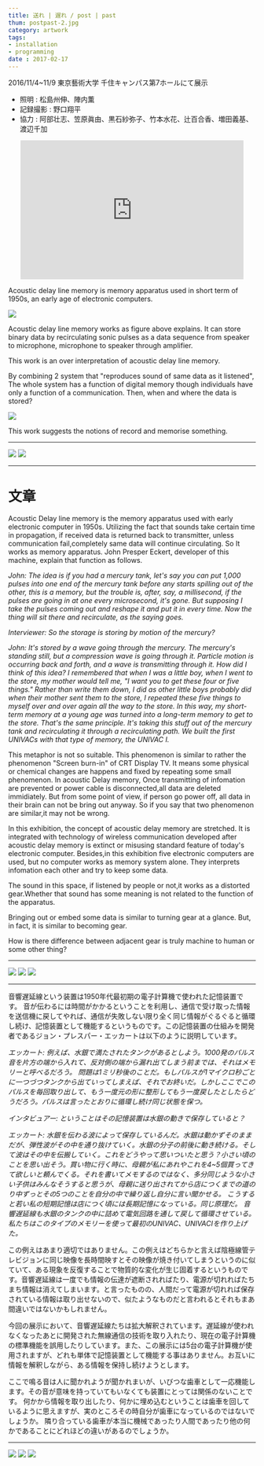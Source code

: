 ```yaml
---
title: 送れ | 遅れ / post | past
thum: postpast-2.jpg
category: artwork
tags:
- installation
- programming
date : 2017-02-17
---
```


2016/11/4~11/9 東京藝術大学 千住キャンパス第7ホールにて展示

- 照明 : 松島州伸、陣内薫- 記録撮影 : 野口翔平
- 協力 : 阿部壮志、笠原眞由、黒石紗弥子、竹本水花、辻百合香、増田義基、渡辺千加


<div style="position:relative;width:90%;height: 0;
padding: 0 0 56.25%;overflow: hidden; margin:10px auto;">

<iframe src="https://player.vimeo.com/video/202359453?color=ffffff" style="position:absolute;left:0;top:0; width:100%; height:100%;" frameborder="0" webkitallowfullscreen mozallowfullscreen allowfullscreen></iframe>
</div>

Acoustic delay line memory is memory apparatus used in short term of 1950s, an early age of electronic computers.

![](adm_setsumei.svg)

Acoustic delay line memory works as figure above explains. It can store binary data by recirculating sonic pulses as a data sequence from speaker to microphone, microphone to speaker through amplifier.

This work is an over interpretation of acoustic delay line memory.

By combining 2 system that "reproduces sound of same data as it listened", The whole system has a function of digital memory though individuals have only a function of a communication. Then, when and where the data is stored?

![](adm2_setsumei.svg)


This work suggests the notions of record and memorise something.

---

![](postpast-1.jpg)
![](postpast-3.jpg)

---

# 文章

Acoustic Delay line memory is the memory apparatus used with early electronic computer in 1950s.
Utilizing the fact that sounds take certain time in propagation, if received data is returned back to transmitter, unless communication fail,completely same data will continue circulating. So It works as memory apparatus. John Presper Eckert, developer of this machine, explain that function as follows.

*John: The idea is if you had a mercury tank, let's say you can put 1,000 pulses into one end of the mercury tank before any starts spilling out of the other, this is a memory, but the trouble is, after, say, a millisecond, if the pulses are going in at one every microsecond, it's gone. But supposing I take the pulses coming out and reshape it and put it in every time. Now the thing will sit there and recirculate, as the saying goes.*

*Interviewer: So the storage is storing by motion of the mercury?*

*John: It's stored by a wave going through the mercury. The mercury's standing still, but a compression wave is going through it. Particle motion is occurring back and forth, and a wave is transmitting through it. How did I think of this idea? I remembered that when I was a little boy, when I went to the store, my mother would tell me, "I want you to get these four or five things." Rather than write them down, I did as other little boys probably did when their mother sent them to the store, I repeated these five things to myself over and over again all the way to the store. In this way, my short-term memory at a young age was turned into a long-term memory to get to the store. That's the same principle. It's taking this stuff out of the mercury tank and recirculating it through a recirculating path. We built the first UNIVACs with that type of memory, the UNIVAC I.*

This metaphor is not so suitable. This phenomenon is similar to rather the phenomenon "Screen burn-in" of CRT Display TV. It means some physical or chemical changes are happens and fixed by repeating some small phenomenon. In acoustic Delay memory, Once transmitting of infomation are prevented or power cable is disconnected,all data are deleted immidiately. But from some point of view, if person go power off, all data in their brain can not be bring out anyway. So if you say that two phenomenon are similar,it may not be wrong.

In this exhibition, the concept of acoustic delay memory are stretched. It is integrated with technology of wireless communication developed after acoustic delay memory is extinct or misusing standard feature of today's electronic computer.
Besides,in this exhibition five electronic computers are used, but no computer works as memory system alone. They interprets infomation each other and try to keep some data.

The sound in this space, if listened by people or not,it works as a distorted gear.Whether that sound has some meaning is not related to the function of the apparatus.

Bringing out or embed some data is similar to turning gear at a glance. But, in fact, it is similar to becoming gear.

How is there difference between adjacent gear is truly machine to human or some other thing?


---

![](postpast-4.jpg)
![](postpast-5.jpg)
![](postpast-6.jpg)


---
音響遅延線という装置は1950年代最初期の電子計算機で使われた記憶装置です。
音が伝わるには時間がかかるということを利用し、通信で受け取った情報を送信機に戻してやれば、通信が失敗しない限り全く同じ情報がぐるぐると循環し続け、記憶装置として機能するというものです。この記憶装置の仕組みを開発者であるジョン・プレスパー・エッカートは以下のように説明しています。

*エッカート: 例えば、水銀で満たされたタンクがあるとしよう。1000発のパルス音を片方の端から入れて、反対側の端から漏れ出てしまう前までは、それはメモリーと呼べるだろう。
問題は1ミリ秒後のことだ。もしパルスが1マイクロ秒ごとに一つづつタンクから出ていってしまえば、それでお終いだ。しかしここでこのパルスを毎回取り出して、もう一度元の形に整形してもう一度戻したとしたらどうだろう。パルスは言ったとおりに循環し続け同じ状態を保つ。*

*インタビュアー: ということはその記憶装置は水銀の動きで保存していると？*

*エッカート: 水銀を伝わる波によって保存しているんだ。水銀は動かずそのままだが、弾性波がその中を通り抜けていく。水銀の分子の前後に動き続ける。そして波はその中を伝搬していく。これをどうやって思いついたと思う？小さい頃のことを思い出そう。買い物に行く時に、母親が私にあれやこれを4~5個買ってきて欲しいと頼んでくる。それを書いてメモするのではなく、多分同じような小さい子供はみんなそうすると思うが、母親に送り出されてから店につくまでの道のり中ずっとその5つのことを自分の中で繰り返し自分に言い聞かせる。
こうすると若い私の短期記憶は店につく頃には長期記憶になっている。同じ原理だ。
音響遅延線も水銀のタンクの中に詰めて電気回路を通して戻して循環させている。私たちはこのタイプのメモリーを使って最初のUNIVAC、UNIVACⅠを作り上げた。*



この例えはあまり適切ではありません。この例えはどちらかと言えば陰極線管テレビジョンに同じ映像を長時間映すとその映像が焼き付いてしまうというのに似ていて、ある現象を反復することで物質的な変化が生じ固着するというものです。音響遅延線は一度でも情報の伝達が遮断されればたり、電源が切れればたちまち情報は消えてしまいます。と言ったものの、人間だって電源が切れれば保存されている情報は取り出せないので、似たようなものだと言われるとそれもまあ間違いではないかもしれません。

今回の展示において、音響遅延線たちは拡大解釈されています。遅延線が使われなくなったあとに開発された無線通信の技術を取り入れたり、現在の電子計算機の標準機能を誤用したりしています。また、この展示には5台の電子計算機が使用されますが、どれも単体で記憶装置として機能する事はありません。お互いに情報を解釈しながら、ある情報を保持し続けようとします。

ここで鳴る音は人に聞かれようが聞かれまいが、いびつな歯車として一応機能します。その音が意味を持っていてもいなくても装置にとっては関係のないことです。
何かから情報を取り出したり、何かに埋め込むということは歯車を回しているように思えますが、実のところその時自分が歯車になっているのではないでしょうか。
隣り合っている歯車が本当に機械であったり人間であったり他の何かであることにどれほどの違いがあるのでしょうか。



---

![](postpast-7.jpg)
![](postpast-8.jpg)
![](postpast-9.jpg)
